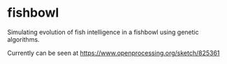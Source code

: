 # fishbowl
Simulating evolution of fish intelligence in a fishbowl using genetic algorithms.

Currently can be seen at https://www.openprocessing.org/sketch/825361
